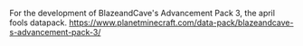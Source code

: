 For the development of BlazeandCave's Advancement Pack 3, the april fools datapack.
https://www.planetminecraft.com/data-pack/blazeandcave-s-advancement-pack-3/
